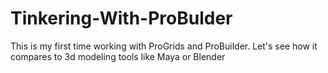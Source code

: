 # Tinkering-With-ProBulder
This is my first time working with ProGrids and ProBuilder. Let's see how it compares to 3d modeling tools like Maya or Blender
